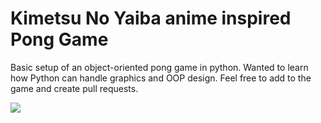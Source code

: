 # Kimetsu No Yaiba anime inspired Pong Game

Basic setup of an object-oriented pong game in python. Wanted to learn how Python can handle graphics and OOP design. Feel free to add to the game and create pull requests.

![](./media/kimetsu-game.gif)
